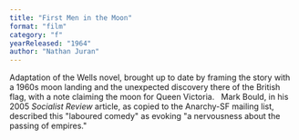 ```yaml
---
title: "First Men in the Moon"
format: "film"
category: "f"
yearReleased: "1964"
author: "Nathan Juran"
---
```

Adaptation of the Wells novel, brought up to date by  framing the story with a 1960s moon landing and the unexpected discovery there  of the British flag, with a note claiming the moon for Queen Victoria.
 
Mark Bould, in his 2005 _Socialist Review_ article,  as copied to the Anarchy-SF mailing list, described this "laboured comedy" as  evoking "a nervousness about the passing of empires."
 
